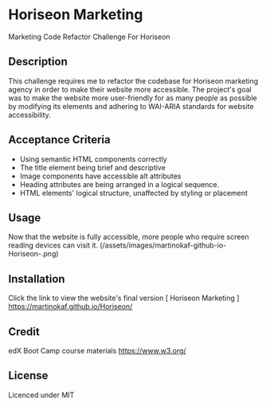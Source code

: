 # Horiseon Marketing
Marketing Code Refactor Challenge For Horiseon

## Description

This challenge requires me to refactor the codebase for Horiseon marketing agency in order to make their website more accessible. The project's goal was to make the website more user-friendly for as many people as possible by modifying its elements and adhering to WAI-ARIA standards for website accessibility.

## Acceptance Criteria

* Using semantic HTML components correctly
* The title element being brief and descriptive
* Image components have accessible alt attributes
* Heading attributes are being arranged in a logical sequence.
* HTML elements' logical structure, unaffected by styling or placement

## Usage

Now that the website is fully accessible, more people who require screen reading devices can visit it.
(/assets/images/martinokaf-github-io-Horiseon-.png)

## Installation

Click the link to view the website's final version [ Horiseon Marketing ] https://martinokaf.github.io/Horiseon/

## Credit

edX Boot Camp course materials https://www.w3.org/


## License

Licenced under MIT
